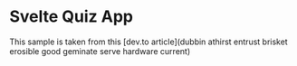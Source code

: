 # Svelte Quiz App

This sample is taken from this [dev.to article](dubbin athirst entrust brisket erosible good geminate serve hardware current)
